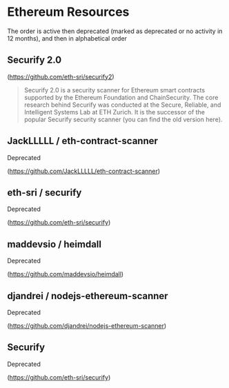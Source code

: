 # Ethereum Resources

The order is active then deprecated (marked as deprecated or no activity in 12 months), and then in alphabetical order

## Securify 2.0

(https://github.com/eth-sri/securify2)

> Securify 2.0 is a security scanner for Ethereum smart contracts supported by the Ethereum Foundation and ChainSecurity. The core research behind Securify was conducted at the Secure, Reliable, and Intelligent Systems Lab at ETH Zurich.
> It is the successor of the popular Securify security scanner (you can find the old version here).

## JackLLLLL / eth-contract-scanner

Deprecated

(https://github.com/JackLLLLL/eth-contract-scanner)

## eth-sri / securify

Deprecated

(https://github.com/eth-sri/securify)

## maddevsio / heimdall

Deprecated

(https://github.com/maddevsio/heimdall)

## djandrei / nodejs-ethereum-scanner

Deprecated

(https://github.com/djandrei/nodejs-ethereum-scanner)

## Securify

Deprecated

(https://github.com/eth-sri/securify)




